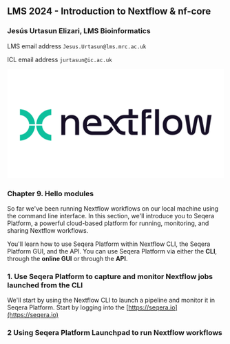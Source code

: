 ## LMS 2024 - Introduction to Nextflow & nf-core

### Jesús Urtasun Elizari, LMS Bioinformatics

LMS email address `Jesus.Urtasun@lms.mrc.ac.uk`

ICL email address `jurtasun@ic.ac.uk`

<img src="/readme_figures/nextflow-logo.png">

### Chapter 9. Hello modules

So far we've been running Nextflow workflows on our local machine using the command line interface. In this section, we'll introduce you to Seqera Platform, a powerful cloud-based platform for running, monitoring, and sharing Nextflow workflows.

You'll learn how to use Seqera Platform within Nextflow CLI, the Seqera Platform GUI, and the API.
You can use Seqera Platform via either the **CLI**, through the **online GUI** or through the **API**.

### 1. Use Seqera Platform to capture and monitor Nextflow jobs launched from the CLI

We'll start by using the Nextflow CLI to launch a pipeline and monitor it in Seqera Platform. Start by logging into the
[https://seqera.io](https://seqera.io)

### 2 Using Seqera Platform Launchpad to run Nextflow workflows